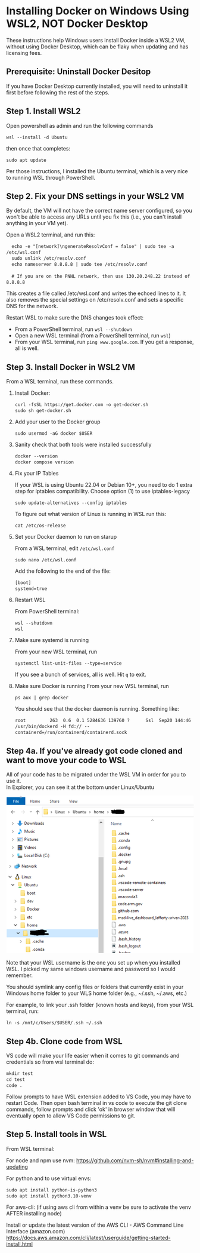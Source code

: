 # Installing Docker on Windows Using WSL2, NOT Docker Desktop
These instructions help Windows users install Docker inside a WSL2 VM, without using 
Docker Desktop, which can be flaky when updating and has licensing fees.

## Prerequisite:  Uninstall Docker Desitop
If you have Docker Desktop currently installed, you will need to uninstall it first before
following the rest of the steps.

## Step 1.  Install WSL2
Open powershell as admin and run the following commands
```
wsl --install -d Ubuntu
```
then once that completes:
```
sudo apt update
```

Per those instructions, I installed the Ubuntu terminal, which is a very nice to running
WSL through PowerShell.

## Step 2.  Fix your DNS settings in your WSL2 VM
By default, the VM will not have the correct name server configured, so you won't be able
to access any URLs until you fix this (i.e., you can't install anything in your VM yet).

Open a WSL2 terminal, and run this:

```
  echo -e "[network]\ngenerateResolvConf = false" | sudo tee -a /etc/wsl.conf
  sudo unlink /etc/resolv.conf
  echo nameserver 8.8.8.8 | sudo tee /etc/resolv.conf

  # If you are on the PNNL network, then use 130.20.248.22 instead of 8.8.8.8
```

This creates a file called /etc/wsl.conf and writes the echoed lines to it. It also removes the special settings
 on /etc/resolv.conf and sets a specific DNS for the network.

Restart WSL to make sure the DNS changes took effect:
* From a PowerShell terminal, run `wsl --shutdown`
* Open a new WSL terminal (from a PowerShell terminal, run `wsl`)
* From your WSL terminal, run `ping www.google.com`.  If you get a response, all is well.


## Step 3.  Install Docker in WSL2 VM
From a WSL terminal, run these commands.

1. Install Docker:
    ```
    curl -fsSL https://get.docker.com -o get-docker.sh
    sudo sh get-docker.sh
    ```

2. Add your user to the Docker group
    ```
    sudo usermod -aG docker $USER
    ```

3. Sanity check that both tools were installed successfully
    ```
    docker --version
    docker compose version
    ```

4. Fix your IP Tables

    If your WSL is using Ubuntu 22.04 or Debian 10+, you need to do 1 extra step for iptables
compatibility.
Choose option (1) to use iptables-legacy

    ```
    sudo update-alternatives --config iptables
    ```

    To figure out what version of Linux is running in WSL run this:
    ```
    cat /etc/os-release
    ```

6. Set your Docker daemon to run on starup

    From a WSL terminal, edit `/etc/wsl.conf`
    ```
    sudo nano /etc/wsl.conf
    ```

    Add the following to the end of the file:
    ```
    [boot]
    systemd=true
    ```
7. Restart WSL

    From PowerShell terminal:
    ```
    wsl --shutdown
    wsl
    ```

8. Make sure systemd is running

    From your new WSL terminal, run
    ```
    systemctl list-unit-files --type=service
    ```

    If you see a bunch of services, all is well.  Hit `q` to exit.

9. Make sure Docker is running
    From your new WSL terminal, run
    ```
    ps aux | grep docker
    ```

    You should see that the docker daemon is running.  Something like:
    ``` 
    root         263  0.6  0.1 5284636 139760 ?      Ssl  Sep20 144:46 /usr/bin/dockerd -H fd:// --containerd=/run/containerd/containerd.sock
    ```

## Step 4a. If you've already got code cloned and want to move your code to WSL
All of your code has to be migrated under the WSL VM in order for you to use it.  
In Explorer, you can see it at the bottom under Linux/Ubuntu

![Image](./windows-explorer-wsl.png)

Note that your WSL username is the one you set up when you installed WSL.  I picked my 
same windows username and password so I would remember.

You should symlink any config files or folders that currently exist in your Windows home folder
to your WLS home folder (e.g., ~/.ssh, ~/.aws, etc.) 

For example, to link your .ssh folder (known hosts and keys), from your WSL terminal, run:
```
ln -s /mnt/c/Users/$USER/.ssh ~/.ssh
```

## Step 4b. Clone code from WSL
VS code will make your life easier when it comes to git commands and credentials so from wsl terminal do:
```
mkdir test
cd test
code .
```
Follow prompts to have WSL extension added to VS Code, you may have to restart Code. Then open bash terminal in vs code to execute the git clone commands, follow prompts and click 'ok' in browser window that will eventually open to allow VS Code permissions to git.

## Step 5. Install tools in WSL
From WSL terminal:

For node and npm use nvm:
https://github.com/nvm-sh/nvm#installing-and-updating

For python and to use virtual envs:
```
sudo apt install python-is-python3
sudo apt install python3.10-venv
```

For aws-cli:
(if using aws cli from within a venv be sure to activate the venv AFTER installing node)

Install or update the latest version of the AWS CLI - AWS Command Line Interface (amazon.com)
https://docs.aws.amazon.com/cli/latest/userguide/getting-started-install.html



